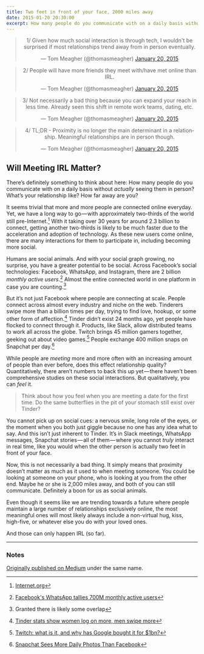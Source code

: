 ```yaml
---
title: Two feet in front of your face, 2000 miles away
date: 2015-01-20 20:30:00
excerpt: How many people do you communicate with on a daily basis without actually seeing them in person? What’s your relationship like? How far away are you?
---
```


<blockquote class="twitter-tweet" lang="en" align="center"><p>1/ Given how much social interaction is through tech, I wouldn&#39;t be surprised if most relationships trend away from in person eventually.</p>&mdash; Tom Meagher (@thomasmeagher) <a href="https://twitter.com/thomasmeagher/status/557614929176690691">January 20, 2015</a></blockquote> <script async src="//platform.twitter.com/widgets.js" charset="utf-8"></script>

<blockquote class="twitter-tweet" data-conversation="none" lang="en"  align="center"><p>2/ People will have more friends they meet with/have met online than IRL.</p>&mdash; Tom Meagher (@thomasmeagher) <a href="https://twitter.com/thomasmeagher/status/557615194063781888">January 20, 2015</a></blockquote> <script async src="//platform.twitter.com/widgets.js" charset="utf-8"></script>

<blockquote class="twitter-tweet" data-conversation="none" lang="en" align="center"><p>3/ Not necessarily a bad thing because you can expand your reach in less time. Already seen this shift in remote work teams, dating, etc.</p>&mdash; Tom Meagher (@thomasmeagher) <a href="https://twitter.com/thomasmeagher/status/557615635275210752">January 20, 2015</a></blockquote> <script async src="//platform.twitter.com/widgets.js" charset="utf-8"></script>

<blockquote class="twitter-tweet" data-conversation="none" lang="en" align="center"><p>4/ TL;DR - Proximity is no longer the main determinant in a relationship. Meaningful relationships are in person though.</p>&mdash; Tom Meagher (@thomasmeagher) <a href="https://twitter.com/thomasmeagher/status/557616283320324097">January 20, 2015</a></blockquote> <script async src="//platform.twitter.com/widgets.js" charset="utf-8"></script>

## Will Meeting IRL Matter?

There’s definitely something to think about here: How many people do you communicate with on a daily basis without *actually* seeing them in person? What’s your relationship like? How far away are you?

It seems trivial that more and more people are connected online everyday. Yet, we have a long way to go — with approximately two-thirds of the world still pre-Internet.[^1] With it taking over 30 years for around 2.3 billion to connect, getting another two-thirds is likely to be much faster due to the acceleration and adoption of technology. As these new users come online, there are many interactions for them to participate in, including becoming more social.

Humans are social animals. And with your social graph growing, no surprise, you have a greater potential to be social. Across Facebook’s social technologies: Facebook, WhatsApp, and Instagram, there are 2 billion *monthly active users*.[^2] Almost the entire connected world in one platform in case you are counting.[^3]

But it’s not just Facebook where people are connecting at scale. People connect across almost every industry and niche on the web. Tinderers swipe more than a billion times per day, trying to find love, hookup, or some other form of affection.[^4] Tinder didn’t exist 24 months ago, yet people have flocked to connect through it. Products, like Slack, allow distributed teams to work all across the globe. Twitch brings 45 million gamers together, geeking out about video games.[^5] People exchange 400 million snaps on Snapchat per day.[^6]

While people are *meeting* more and more often with an increasing amount of people than ever before, does this effect relationship quality? Quantitatively, there aren’t numbers to back this up yet — there haven’t been comprehensive studies on these social interactions. But qualitatively, you can *feel* it.

>Think about how you feel when you are meeting a date for the first time. Do the same butterflies in the pit of your stomach still exist over Tinder?

You cannot pick up on social cues: a nervous smile, long role of the eyes, or the moment when you both just giggle because no one has any idea what to say. And this isn’t just inherent to Tinder. It’s in Slack meetings, WhatsApp messages, Snapchat stories — all of them — where you cannot *truly* interact in real time, like you would when the other person is actually two feet in front of your face.

Now, this is not necessarily a bad thing. It simply means that proximity doesn’t matter as much as it used to when meeting someone. You could be looking at someone on your phone, who is looking at you from the other end. Maybe he or she is 2,000 miles away, and both of you can still communicate. Definitely a boon for us as social animals.

Even though it seems like we are trending towards a future where people maintain a large number of relationships exclusively online, the most meaningful ones will most likely always include a non-virtual hug, kiss, high-five, or whatever else you do with your loved ones.

And those can only happen IRL (so far).

***

### Notes

[Originally published on Medium](https://medium.com/@tfm/will-meeting-irl-matter-a4755841c359) under the same name.

[^1]: [Internet.org](http://internet.org)
[^2]: [Facebook's WhatsApp tallies 700M monthly active users](http://www.cnet.com/news/facebooks-whatsapp-messaging-service-tallies-700-million-monthly-active-users/)
[^3]: Granted there is likely some overlap
[^4]: [Tinder stats show women log on more, men swipe more](http://www.dailydot.com/technology/new-tinder-use-stats/)
[^5]: [Twitch: what is it, and why has Google bought it for $1bn?](http://www.theguardian.com/technology/2014/jul/25/twitch-google-gaming-video-site)
[^6]: [Snapchat Sees More Daily Photos Than Facebook](http://techcrunch.com/2013/11/19/snapchat-reportedly-sees-more-daily-photos-than-facebook/)